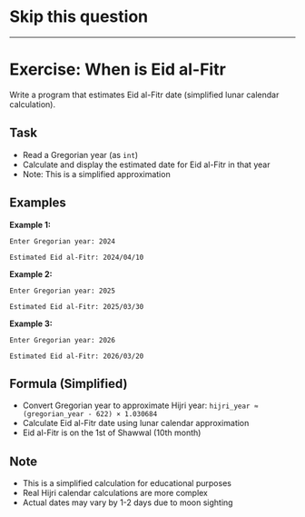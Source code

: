 # Skip this question

---

# Exercise: When is Eid al-Fitr

Write a program that estimates Eid al-Fitr date (simplified lunar calendar calculation).

## Task
- Read a Gregorian year (as `int`)
- Calculate and display the estimated date for Eid al-Fitr in that year
- Note: This is a simplified approximation

## Examples
**Example 1:**
```
Enter Gregorian year: 2024
```
```
Estimated Eid al-Fitr: 2024/04/10
```

**Example 2:**
```
Enter Gregorian year: 2025
```
```
Estimated Eid al-Fitr: 2025/03/30
```

**Example 3:**
```
Enter Gregorian year: 2026
```
```
Estimated Eid al-Fitr: 2026/03/20
```

## Formula (Simplified)
- Convert Gregorian year to approximate Hijri year: `hijri_year ≈ (gregorian_year - 622) × 1.030684`
- Calculate Eid al-Fitr date using lunar calendar approximation
- Eid al-Fitr is on the 1st of Shawwal (10th month)

## Note
- This is a simplified calculation for educational purposes
- Real Hijri calendar calculations are more complex
- Actual dates may vary by 1-2 days due to moon sighting
